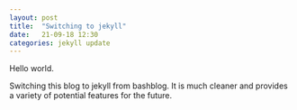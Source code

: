 ```yaml
---
layout: post
title:  "Switching to jekyll"
date:   21-09-18 12:30 
categories: jekyll update
---
```


Hello world.

Switching this blog to jekyll from bashblog. It is much cleaner and provides a variety of potential features for the future. 
